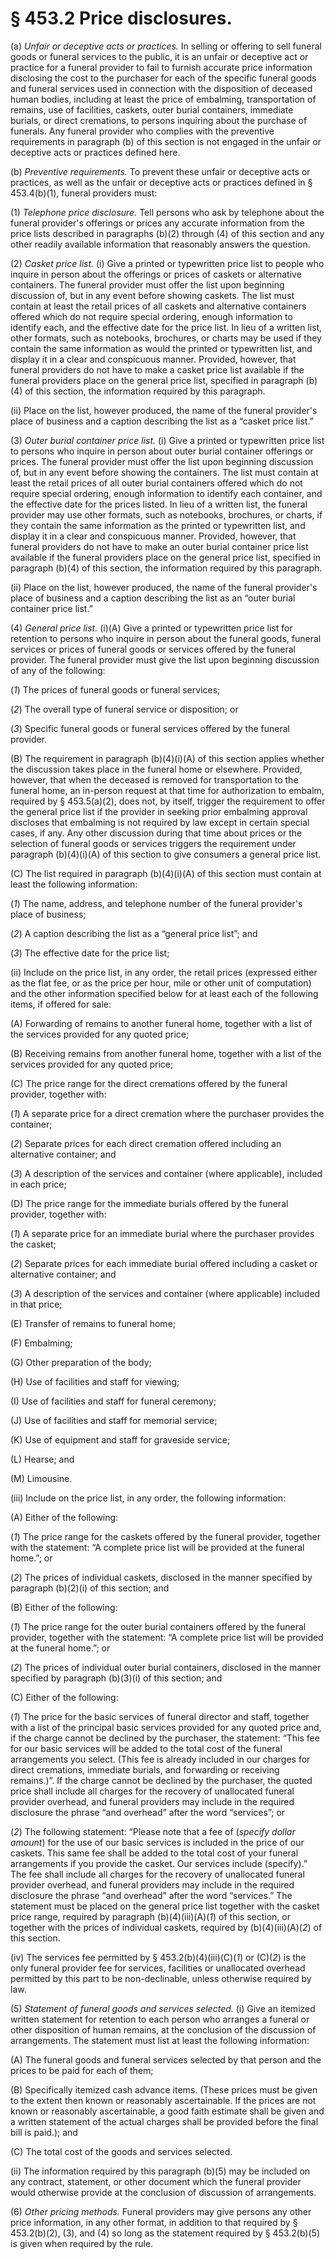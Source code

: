 # § 453.2   Price disclosures.

(a) *Unfair or deceptive acts or practices.* In selling or offering to sell funeral goods or funeral services to the public, it is an unfair or deceptive act or practice for a funeral provider to fail to furnish accurate price information disclosing the cost to the purchaser for each of the specific funeral goods and funeral services used in connection with the disposition of deceased human bodies, including at least the price of embalming, transportation of remains, use of facilities, caskets, outer burial containers, immediate burials, or direct cremations, to persons inquiring about the purchase of funerals. Any funeral provider who complies with the preventive requirements in paragraph (b) of this section is not engaged in the unfair or deceptive acts or practices defined here.


(b) *Preventive requirements.* To prevent these unfair or deceptive acts or practices, as well as the unfair or deceptive acts or practices defined in § 453.4(b)(1), funeral providers must:


(1) *Telephone price disclosure.* Tell persons who ask by telephone about the funeral provider's offerings or prices any accurate information from the price lists described in paragraphs (b)(2) through (4) of this section and any other readily available information that reasonably answers the question.


(2) *Casket price list.* (i) Give a printed or typewritten price list to people who inquire in person about the offerings or prices of caskets or alternative containers. The funeral provider must offer the list upon beginning discussion of, but in any event before showing caskets. The list must contain at least the retail prices of all caskets and alternative containers offered which do not require special ordering, enough information to identify each, and the effective date for the price list. In lieu of a written list, other formats, such as notebooks, brochures, or charts may be used if they contain the same information as would the printed or typewritten list, and display it in a clear and conspicuous manner. Provided, however, that funeral providers do not have to make a casket price list available if the funeral providers place on the general price list, specified in paragraph (b)(4) of this section, the information required by this paragraph.


(ii) Place on the list, however produced, the name of the funeral provider's place of business and a caption describing the list as a “casket price list.”


(3) *Outer burial container price list.* (i) Give a printed or typewritten price list to persons who inquire in person about outer burial container offerings or prices. The funeral provider must offer the list upon beginning discussion of, but in any event before showing the containers. The list must contain at least the retail prices of all outer burial containers offered which do not require special ordering, enough information to identify each container, and the effective date for the prices listed. In lieu of a written list, the funeral provider may use other formats, such as notebooks, brochures, or charts, if they contain the same information as the printed or typewritten list, and display it in a clear and conspicuous manner. Provided, however, that funeral providers do not have to make an outer burial container price list available if the funeral providers place on the general price list, specified in paragraph (b)(4) of this section, the information required by this paragraph.


(ii) Place on the list, however produced, the name of the funeral provider's place of business and a caption describing the list as an “outer burial container price list.”


(4) *General price list.* (i)(A) Give a printed or typewritten price list for retention to persons who inquire in person about the funeral goods, funeral services or prices of funeral goods or services offered by the funeral provider. The funeral provider must give the list upon beginning discussion of any of the following:


(*1*) The prices of funeral goods or funeral services;


(*2*) The overall type of funeral service or disposition; or


(*3*) Specific funeral goods or funeral services offered by the funeral provider.


(B) The requirement in paragraph (b)(4)(i)(A) of this section applies whether the discussion takes place in the funeral home or elsewhere. Provided, however, that when the deceased is removed for transportation to the funeral home, an in-person request at that time for authorization to embalm, required by § 453.5(a)(2), does not, by itself, trigger the requirement to offer the general price list if the provider in seeking prior embalming approval discloses that embalming is not required by law except in certain special cases, if any. Any other discussion during that time about prices or the selection of funeral goods or services triggers the requirement under paragraph (b)(4)(i)(A) of this section to give consumers a general price list.


(C) The list required in paragraph (b)(4)(i)(A) of this section must contain at least the following information:


(*1*) The name, address, and telephone number of the funeral provider's place of business;


(*2*) A caption describing the list as a “general price list”; and


(*3*) The effective date for the price list;


(ii) Include on the price list, in any order, the retail prices (expressed either as the flat fee, or as the price per hour, mile or other unit of computation) and the other information specified below for at least each of the following items, if offered for sale:


(A) Forwarding of remains to another funeral home, together with a list of the services provided for any quoted price;


(B) Receiving remains from another funeral home, together with a list of the services provided for any quoted price;


(C) The price range for the direct cremations offered by the funeral provider, together with:


(*1*) A separate price for a direct cremation where the purchaser provides the container;


(*2*) Separate prices for each direct cremation offered including an alternative container; and


(*3*) A description of the services and container (where applicable), included in each price;


(D) The price range for the immediate burials offered by the funeral provider, together with:


(*1*) A separate price for an immediate burial where the purchaser provides the casket;


(*2*) Separate prices for each immediate burial offered including a casket or alternative container; and


(*3*) A description of the services and container (where applicable) included in that price;


(E) Transfer of remains to funeral home;


(F) Embalming;


(G) Other preparation of the body;


(H) Use of facilities and staff for viewing;


(I) Use of facilities and staff for funeral ceremony;


(J) Use of facilities and staff for memorial service;


(K) Use of equipment and staff for graveside service;


(L) Hearse; and


(M) Limousine.


(iii) Include on the price list, in any order, the following information:


(A) Either of the following:


(*1*) The price range for the caskets offered by the funeral provider, together with the statement: “A complete price list will be provided at the funeral home.”; or


(*2*) The prices of individual caskets, disclosed in the manner specified by paragraph (b)(2)(i) of this section; and


(B) Either of the following:


(*1*) The price range for the outer burial containers offered by the funeral provider, together with the statement: “A complete price list will be provided at the funeral home.”; or


(*2*) The prices of individual outer burial containers, disclosed in the manner specified by paragraph (b)(3)(i) of this section; and


(C) Either of the following:


(*1*) The price for the basic services of funeral director and staff, together with a list of the principal basic services provided for any quoted price and, if the charge cannot be declined by the purchaser, the statement: “This fee for our basic services will be added to the total cost of the funeral arrangements you select. (This fee is already included in our charges for direct cremations, immediate burials, and forwarding or receiving remains.)”. If the charge cannot be declined by the purchaser, the quoted price shall include all charges for the recovery of unallocated funeral provider overhead, and funeral providers may include in the required disclosure the phrase “and overhead” after the word “services”; or


(*2*) The following statement: “Please note that a fee of (*specify dollar amount*) for the use of our basic services is included in the price of our caskets. This same fee shall be added to the total cost of your funeral arrangements if you provide the casket. Our services include (specify).” The fee shall include all charges for the recovery of unallocated funeral provider overhead, and funeral providers may include in the required disclosure the phrase “and overhead” after the word “services.” The statement must be placed on the general price list together with the casket price range, required by paragraph (b)(4)(iii)(A)(*1*) of this section, or together with the prices of individual caskets, required by (b)(4)(iii)(A)(*2*) of this section.


(iv) The services fee permitted by § 453.2(b)(4)(iii)(C)(*1*) or (C)(*2*) is the only funeral provider fee for services, facilities or unallocated overhead permitted by this part to be non-declinable, unless otherwise required by law.


(5) *Statement of funeral goods and services selected.* (i) Give an itemized written statement for retention to each person who arranges a funeral or other disposition of human remains, at the conclusion of the discussion of arrangements. The statement must list at least the following information:


(A) The funeral goods and funeral services selected by that person and the prices to be paid for each of them;


(B) Specifically itemized cash advance items. (These prices must be given to the extent then known or reasonably ascertainable. If the prices are not known or reasonably ascertainable, a good faith estimate shall be given and a written statement of the actual charges shall be provided before the final bill is paid.); and


(C) The total cost of the goods and services selected.


(ii) The information required by this paragraph (b)(5) may be included on any contract, statement, or other document which the funeral provider would otherwise provide at the conclusion of discussion of arrangements.


(6) *Other pricing methods.* Funeral providers may give persons any other price information, in any other format, in addition to that required by § 453.2(b)(2), (3), and (4) so long as the statement required by § 453.2(b)(5) is given when required by the rule.




